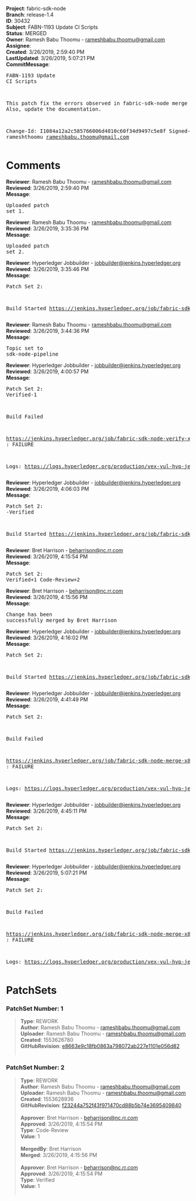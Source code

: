 <strong>Project</strong>: fabric-sdk-node<br><strong>Branch</strong>: release-1.4<br><strong>ID</strong>: 30432<br><strong>Subject</strong>: FABN-1193 Update CI Scripts<br><strong>Status</strong>: MERGED<br><strong>Owner</strong>: Ramesh Babu Thoomu - rameshbabu.thoomu@gmail.com<br><strong>Assignee</strong>:<br><strong>Created</strong>: 3/26/2019, 2:59:40 PM<br><strong>LastUpdated</strong>: 3/26/2019, 5:07:21 PM<br><strong>CommitMessage</strong>:<br><pre>FABN-1193 Update CI Scripts

This patch fix the errors observed in fabric-sdk-node
merge jobs. Also, update the documentation.

Change-Id: I1084a12a2c585766006d4810c60f34d9497c5e8f
Signed-off-by: rameshthoomu <rameshbabu.thoomu@gmail.com>
</pre><h1>Comments</h1><strong>Reviewer</strong>: Ramesh Babu Thoomu - rameshbabu.thoomu@gmail.com<br><strong>Reviewed</strong>: 3/26/2019, 2:59:40 PM<br><strong>Message</strong>: <pre>Uploaded patch set 1.</pre><strong>Reviewer</strong>: Ramesh Babu Thoomu - rameshbabu.thoomu@gmail.com<br><strong>Reviewed</strong>: 3/26/2019, 3:35:36 PM<br><strong>Message</strong>: <pre>Uploaded patch set 2.</pre><strong>Reviewer</strong>: Hyperledger Jobbuilder - jobbuilder@jenkins.hyperledger.org<br><strong>Reviewed</strong>: 3/26/2019, 3:35:46 PM<br><strong>Message</strong>: <pre>Patch Set 2:

Build Started https://jenkins.hyperledger.org/job/fabric-sdk-node-verify-x86_64/2368/</pre><strong>Reviewer</strong>: Ramesh Babu Thoomu - rameshbabu.thoomu@gmail.com<br><strong>Reviewed</strong>: 3/26/2019, 3:44:36 PM<br><strong>Message</strong>: <pre>Topic set to sdk-node-pipeline</pre><strong>Reviewer</strong>: Hyperledger Jobbuilder - jobbuilder@jenkins.hyperledger.org<br><strong>Reviewed</strong>: 3/26/2019, 4:00:57 PM<br><strong>Message</strong>: <pre>Patch Set 2: Verified-1

Build Failed 

https://jenkins.hyperledger.org/job/fabric-sdk-node-verify-x86_64/2368/ : FAILURE

Logs: https://logs.hyperledger.org/production/vex-yul-hyp-jenkins-3/fabric-sdk-node-verify-x86_64/2368</pre><strong>Reviewer</strong>: Hyperledger Jobbuilder - jobbuilder@jenkins.hyperledger.org<br><strong>Reviewed</strong>: 3/26/2019, 4:06:03 PM<br><strong>Message</strong>: <pre>Patch Set 2: -Verified

Build Started https://jenkins.hyperledger.org/job/fabric-sdk-node-verify-x86_64/2371/</pre><strong>Reviewer</strong>: Bret Harrison - beharrison@nc.rr.com<br><strong>Reviewed</strong>: 3/26/2019, 4:15:54 PM<br><strong>Message</strong>: <pre>Patch Set 2: Verified+1 Code-Review+2</pre><strong>Reviewer</strong>: Bret Harrison - beharrison@nc.rr.com<br><strong>Reviewed</strong>: 3/26/2019, 4:15:56 PM<br><strong>Message</strong>: <pre>Change has been successfully merged by Bret Harrison</pre><strong>Reviewer</strong>: Hyperledger Jobbuilder - jobbuilder@jenkins.hyperledger.org<br><strong>Reviewed</strong>: 3/26/2019, 4:16:02 PM<br><strong>Message</strong>: <pre>Patch Set 2:

Build Started https://jenkins.hyperledger.org/job/fabric-sdk-node-merge-x86_64/306/</pre><strong>Reviewer</strong>: Hyperledger Jobbuilder - jobbuilder@jenkins.hyperledger.org<br><strong>Reviewed</strong>: 3/26/2019, 4:41:49 PM<br><strong>Message</strong>: <pre>Patch Set 2:

Build Failed 

https://jenkins.hyperledger.org/job/fabric-sdk-node-merge-x86_64/306/ : FAILURE

Logs: https://logs.hyperledger.org/production/vex-yul-hyp-jenkins-3/fabric-sdk-node-merge-x86_64/306</pre><strong>Reviewer</strong>: Hyperledger Jobbuilder - jobbuilder@jenkins.hyperledger.org<br><strong>Reviewed</strong>: 3/26/2019, 4:45:11 PM<br><strong>Message</strong>: <pre>Patch Set 2:

Build Started https://jenkins.hyperledger.org/job/fabric-sdk-node-merge-x86_64/307/</pre><strong>Reviewer</strong>: Hyperledger Jobbuilder - jobbuilder@jenkins.hyperledger.org<br><strong>Reviewed</strong>: 3/26/2019, 5:07:21 PM<br><strong>Message</strong>: <pre>Patch Set 2:

Build Failed 

https://jenkins.hyperledger.org/job/fabric-sdk-node-merge-x86_64/307/ : FAILURE

Logs: https://logs.hyperledger.org/production/vex-yul-hyp-jenkins-3/fabric-sdk-node-merge-x86_64/307</pre><h1>PatchSets</h1><h3>PatchSet Number: 1</h3><blockquote><strong>Type</strong>: REWORK<br><strong>Author</strong>: Ramesh Babu Thoomu - rameshbabu.thoomu@gmail.com<br><strong>Uploader</strong>: Ramesh Babu Thoomu - rameshbabu.thoomu@gmail.com<br><strong>Created</strong>: 1553626780<br><strong>GitHubRevision</strong>: [e8663e9c18fb0863a798072ab227e1101e056d82](https://github.com/hyperledger/fabric-sdk-node/commit/e8663e9c18fb0863a798072ab227e1101e056d82)<br><br></blockquote><h3>PatchSet Number: 2</h3><blockquote><strong>Type</strong>: REWORK<br><strong>Author</strong>: Ramesh Babu Thoomu - rameshbabu.thoomu@gmail.com<br><strong>Uploader</strong>: Ramesh Babu Thoomu - rameshbabu.thoomu@gmail.com<br><strong>Created</strong>: 1553628936<br><strong>GitHubRevision</strong>: [f23244a752f43f971470cd88b5b74e3695409840](https://github.com/hyperledger/fabric-sdk-node/commit/f23244a752f43f971470cd88b5b74e3695409840)<br><br><strong>Approver</strong>: Bret Harrison - beharrison@nc.rr.com<br><strong>Approved</strong>: 3/26/2019, 4:15:54 PM<br><strong>Type</strong>: Code-Review<br><strong>Value</strong>: 1<br><br><strong>MergedBy</strong>: Bret Harrison<br><strong>Merged</strong>: 3/26/2019, 4:15:56 PM<br><br><strong>Approver</strong>: Bret Harrison - beharrison@nc.rr.com<br><strong>Approved</strong>: 3/26/2019, 4:15:54 PM<br><strong>Type</strong>: Verified<br><strong>Value</strong>: 1<br><br></blockquote>